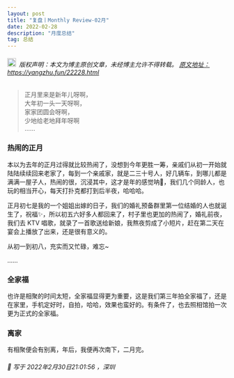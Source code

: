 ```yaml
---
layout: post
title: "复盘丨Monthly Review-02月"
date: 2022-02-28 
description: "月度总结"
tag: 总结
---   
```


<h6><img src="https://robotkang-1257995526.cos.ap-chengdu.myqcloud.com/icon/copyright.png" alt="copyright" style="display:inline;margin-bottom: -5px;" width="20" height="20"> 版权声明：本文为博主原创文章，未经博主允许不得转载。
<a target="_blank" href="https://yangzhu.fun/22228.html">原文地址：https://yangzhu.fun/22228.html </a>
</h6>                           

> 正月里来是新年儿呀啊，        
> 大年初一头一天呀啊，        
> 家家团圆会呀啊，       
> 少地给老地拜年呀啊        
> ……      

### 热闹的正月         

本以为去年的正月过得就比较热闹了，没想到今年更胜一筹，亲戚们从初一开始就陆陆续续回来老家了，每到一个亲戚家，就是二三十号人，好几辆车，到哪儿都是满满一屋子人，热闹的很，沉浸其中，这才是年的感觉呐🎉，我们几个同龄人，也玩的相当开心，每天打扑克都打到后半夜，哈哈哈。       

正月初七是我的一个姐姐出嫁的日子，我们的婚礼预备群里第一位结婚的人也就诞生了，祝福✨，所以初五六好多人都回来了，村子里也更加的热闹了，婚礼前夜，我们去 KTV 唱歌，就录了一首歌送给新娘，我熬夜剪成了小短片，赶在第二天在宴会上播放了出来，还是很有意义的。       

从初一到初八，充实而又忙碌，难忘~      

……                 

### 全家福        

也许是相聚的时间太短，全家福显得更为重要，这是我们第三年拍全家福了，还是在家里，手机定好时，自拍，哈哈，效果也蛮好的。有条件了，也去照相馆拍一次更为正式的全家福。        


### 离家           

有相聚便会有别离，年后，我便再次南下，二月完。        


<h6> 
📌 写于 2022年2月30日21:01:56 ，深圳     
</h6> 
